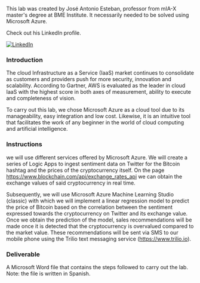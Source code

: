 This lab was created  by José Antonio Esteban, professor from mIA-X master's degree at BME Institute. It necessarily needed to be solved using Microsoft Azure.

Check out his LinkedIn profile.

<a href="https://www.linkedin.com/in/joseaesteban/" target="_blank"><img alt="LinkedIn" src="https://img.shields.io/badge/linkedin-%230077B5.svg?&style=for-the-badge&logo=linkedin&logoColor=white" /></a> 

### Introduction

The cloud Infrastructure as a Service (IaaS) market continues to consolidate as customers and providers push for more security, innovation and scalability. According to Gartner, AWS is evaluated as the leader in cloud IaaS with the highest score in both axes of measurement, ability to execute and completeness of vision.

To carry out this lab, we chose Microsoft Azure as a cloud tool due to its manageability, easy integration and low cost. Likewise, it is an intuitive tool that facilitates the work of any beginner in the world of cloud computing and artificial intelligence.

### Instructions

we will use different services offered by Microsoft Azure. We will create a series of Logic Apps to ingest sentiment data on Twitter for the Bitcoin hashtag and the prices of the cryptocurrency itself. On the page https://www.blockchain.com/api/exchange_rates_api we can obtain the exchange values ​​of said cryptocurrency in real time.

Subsequently, we will use Microsoft Azure Machine Learning Studio (classic) with which we will implement a linear regression model to predict the price of Bitcoin based on the correlation between the sentiment expressed towards the cryptocurrency on Twitter and its exchange value. Once we obtain the prediction of the model, sales recommendations will be made once it is detected that the cryptocurrency is overvalued compared to the market value. These recommendations will be sent via SMS to our mobile phone using the Trilio text messaging service (https://www.trilio.io).

### Deliverable

A Microsoft Word file that contains the steps followed to carry out the lab.
Note: the file is written in Spanish.
